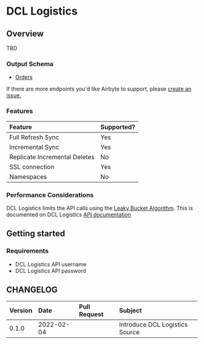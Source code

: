 # DCL Logistics

## Overview
TBD

### Output Schema

* [Orders](https://api.dclcorp.com/Help/Api/GET-api-v1-orders_status_order_numbers_received_from_received_to_shipped_from_shipped_to_modified_from_modified_to_fields_page_page_size_filter_extended_date)

If there are more endpoints you'd like Airbyte to support, please [create an issue.](https://github.com/airbytehq/airbyte/issues/new/choose)

### Features

| Feature | Supported? |
| :--- | :--- |
| Full Refresh Sync | Yes |
| Incremental Sync | Yes |
| Replicate Incremental Deletes | No |
| SSL connection | Yes |
| Namespaces | No |

### Performance Considerations

DCL Logistics limits the API calls using the [Leaky Bucket Algorithm](https://en.wikipedia.org/wiki/Leaky_bucket). This 
is documented on DCL Logistics [API documentation](https://api.dclcorp.com/)

## Getting started

### Requirements

* DCL Logistics API username
* DCL Logistics API password

## CHANGELOG

| Version | Date       | Pull Request | Subject |
|:--------|:-----------| :--- | :--- |
| 0.1.0   | 2022-02-04 |      | Introduce DCL Logistics Source |
